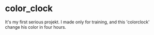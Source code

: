 # color_clock
It's my first serious projekt. I made only for training, and this 'colorclock' change his color in four hours.  
